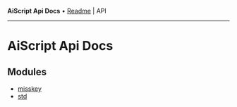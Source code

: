 ---
---
**AiScript Api Docs** • [Readme](README.md) \| API

***

# AiScript Api Docs

## Modules

- [misskey](misskey/README.md)
- [std](std/README.md)

